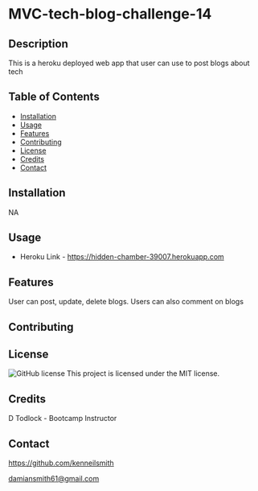 # MVC-tech-blog-challenge-14
 ## Description 
  This is a heroku deployed web app that user can use to post blogs about tech
  ## Table of Contents
  - [Installation](#installation)
  - [Usage](#usage)
  - [Features](#features)
  - [Contributing](#contributing) 
  - [License](#license)
  - [Credits](#credits) 
  - [Contact](#contact) 
  
  ## Installation  
  NA
  
  ## Usage
  - Heroku Link - https://hidden-chamber-39007.herokuapp.com
  
  ## Features
  User can post, update, delete blogs. Users can also comment on blogs
  
  ## Contributing

  ## License
  ![GitHub license](https://img.shields.io/badge/license-MIT-blue.svg) 
  This project is licensed under the MIT license. 
  
  ## Credits
  D Todlock - Bootcamp Instructor
  
  ## Contact
  https://github.com/kenneilsmith

  damiansmith61@gmail.com
